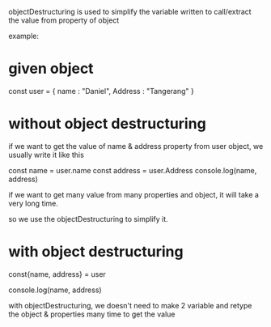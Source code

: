 objectDestructuring is used to simplify the variable written to call/extract the value from property of object

example:

# given object

const user = {
    name : "Daniel",
    Address : "Tangerang"
}


# without object destructuring

if we want to get the value of name & address property from user object, we usually write it like this 

const name = user.name
const address = user.Address
console.log(name, address)

if we want to get many value from many properties and object, it will take a very long time.

so we use the objectDestructuring to simplify it.

# with object destructuring

const{name, address} = user

console.log(name, address)

with objectDestructuring, we doesn't need to make 2 variable and retype the object & properties many time to get the value